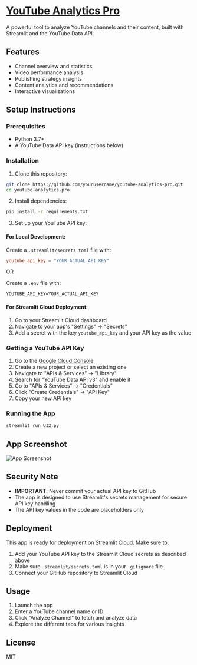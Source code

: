 # [YouTube Analytics Pro](https://omkarnitturkar-youtube-channel-analysis.streamlit.app/)


A powerful tool to analyze YouTube channels and their content, built with Streamlit and the YouTube Data API.

## Features

- Channel overview and statistics
- Video performance analysis
- Publishing strategy insights
- Content analytics and recommendations
- Interactive visualizations

## Setup Instructions

### Prerequisites

- Python 3.7+
- A YouTube Data API key (instructions below)

### Installation

1. Clone this repository:
```bash
git clone https://github.com/yourusername/youtube-analytics-pro.git
cd youtube-analytics-pro
```

2. Install dependencies:
```bash
pip install -r requirements.txt
```

3. Set up your YouTube API key:

#### For Local Development:

Create a `.streamlit/secrets.toml` file with:
```toml
youtube_api_key = "YOUR_ACTUAL_API_KEY"
```

OR

Create a `.env` file with:
```
YOUTUBE_API_KEY=YOUR_ACTUAL_API_KEY
```

#### For Streamlit Cloud Deployment:

1. Go to your Streamlit Cloud dashboard
2. Navigate to your app's "Settings" → "Secrets"
3. Add a secret with the key `youtube_api_key` and your API key as the value

### Getting a YouTube API Key

1. Go to the [Google Cloud Console](https://console.cloud.google.com/)
2. Create a new project or select an existing one
3. Navigate to "APIs & Services" → "Library"
4. Search for "YouTube Data API v3" and enable it
5. Go to "APIs & Services" → "Credentials"
6. Click "Create Credentials" → "API Key"
7. Copy your new API key

### Running the App

```bash
streamlit run UI2.py
```
## App Screenshot
![App Screenshot](https://github.com/omkarnitturkar/YouTube_Channel_Analysis/blob/feature/integration/Youtube_2.png)

## Security Note

- **IMPORTANT**: Never commit your actual API key to GitHub
- The app is designed to use Streamlit's secrets management for secure API key handling
- The API key values in the code are placeholders only

## Deployment

This app is ready for deployment on Streamlit Cloud. Make sure to:

1. Add your YouTube API key to the Streamlit Cloud secrets as described above
2. Make sure `.streamlit/secrets.toml` is in your `.gitignore` file
3. Connect your GitHub repository to Streamlit Cloud

## Usage

1. Launch the app
2. Enter a YouTube channel name or ID
3. Click "Analyze Channel" to fetch and analyze data
4. Explore the different tabs for various insights

## License

MIT
